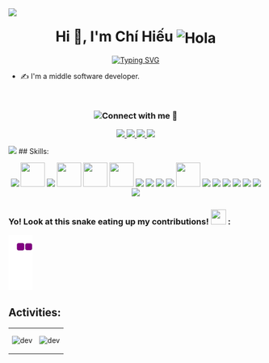 <img align="left" width="400" src="https://github.com/Adam-pw/Adam-pw/blob/main/animation_500_kxa883sd.gif">
<h1 align="center">Hi 👋, I'm Chí Hiếu <img alt="Hola" height="70px" width="70px" align="center" src="https://c.tenor.com/fYg91qBpDdgAAAAi/bongo-cat-transparent.gif"></img></h1>
<p align="center">
 <a href="https://git.io/typing-svg"><img src="https://readme-typing-svg.herokuapp.com?font=Fira+Code&weight=500&pause=1000&color=441AF7&width=435&lines=A+passionate+developer+from+Vietnam;software+development;Freelancer+!!!" alt="Typing SVG" /></a>
</p>


- ✍ I'm a middle software developer.

<br />

<h3 align="center" > <picture><img src = "https://github.com/7oSkaaa/7oSkaaa/blob/main/Images/about_me.gif?raw=true" width = 50px></picture>Connect with me 🤝 </h3>


<p align="center">
  <a href="https://www.linkedin.com/in/edric-phan-b51064231/" target="_blank">
    <img src="https://img.icons8.com/fluent/48/000000/linkedin.png"/>
  </a>
  <a href="https://www.facebook.com/chihieu.phan.98499/" alt="Facebook">
    <img src="https://img.icons8.com/fluent/48/000000/facebook-new.png" target="_blank" />
  </a> 
  <a href="https://github.com/EdricPhan1997" alt="Github">
    <img src="https://img.icons8.com/fluent/48/000000/github.png"/>
  </a> 
    <a href="https://gitlab.com/devpch.wwp" alt="Github">
     <img src="https://img.icons8.com/color/48/null/gitlab.png"/>
  </a> 
<!--   <a href="https://www.youtube.com/channel/UCaRr1SjyHm61RrLY-DIBm1g" alt="Youtube channel" target="_blank" >
    <img src="https://img.icons8.com/fluent/48/000000/youtube-play.png"/>
  </a>
  <a href="https://www.kaggle.com/nguyenhuynhminhtien" alt="Kaggle" target="_blank" >
    <img src="https://img.icons8.com/windows/48/000000/kaggle.png"/>
  </a>
  <a href="mailto:tiennhm.it@gmail.com" alt="Email">
    <img src="https://img.icons8.com/fluent/48/000000/mailing.png"/>
  </a> -->
</p>

<img src="https://user-images.githubusercontent.com/73097560/115834477-dbab4500-a447-11eb-908a-139a6edaec5c.gif" />
## Skills:
<p align="center">
  <img src="https://img.icons8.com/officel/48/null/react.png"/>
  <img src="https://vuejs.org/logo.svg"  width='48px' height='48px' />
  <img src="https://img.icons8.com/color/48/null/styled-components.png"/>
  <img src="https://gw.alipayobjects.com/zos/rmsportal/KDpgvguMpGfqaHPjicRK.svg" width='48px' height='48px' />
  <img src="https://emotion.sh/logo-48x48.png" width='48px' height='48px' />
  <img src="https://mui.com/static/icons/180x180.png" width='48px' height='48px' />
  <img src="https://img.icons8.com/color/48/null/nodejs.png"/>
  <img src="https://img.icons8.com/arcade/48/null/html-5.png"/>
  <img src="https://img.icons8.com/stickers/48/null/css3.png"/>
  <img src="https://img.icons8.com/color/48/null/javascript--v1.png"/>
  <img src="https://upload.wikimedia.org/wikipedia/commons/thumb/e/ee/.NET_Core_Logo.svg/1200px-.NET_Core_Logo.svg.png" width='48px' height='48px' />
  <img src="https://img.icons8.com/color/48/000000/microsoft-sql-server.png"/>
  <img src="https://img.icons8.com/color/48/000000/mysql-logo.png"/>
  <img src="https://img.icons8.com/color/48/000000/mongodb.png"/>
<!--   <img src="https://img.icons8.com/fluent/48/000000/matlab.png"/> -->
  <img src="https://img.icons8.com/color/48/000000/git.png"/>
  <img src="https://img.icons8.com/color/48/000000/github-2.png"/>
  <img src="https://img.icons8.com/color/48/000000/visual-studio-code-2019.png"/>
  <img src="https://img.icons8.com/color/48/null/visual-studio--v2.png"/>
<!--   <img src="https://img.icons8.com/dusk/48/000000/anaconda.png"/>
  <img src="https://img.icons8.com/fluent/48/000000/spyder-ide.png"/>
  <img src="https://img.icons8.com/color/48/000000/trello.png"/> -->
</p>



### Yo! Look at this snake eating up my contributions! <img src= "https://c.tenor.com/BczFoyx41WoAAAAj/swallowed-the-mighty-ones.gif" width= "30" height= "30">  :

![snake gif](https://github.com/AvidCoder101/AvidCoder101/blob/output/github-contribution-grid-snake.gif)



## Activities:

<table style="width:100%;">
  <tr>
<!--     <td>
      <img src="https://github-readme-stats.vercel.app/api/top-langs/?username=EdricPhan&bg_color=FFFFFF00&text_color=179fa3&layout=compact&hide=CSS&langs_count=10&custom_title=Top%20ngôn%20ngữ%20được%20dùng" alt="EdricPhan" width="100%"/>
      <img src="https://github-readme-stats.vercel.app/api?username=EdricPhan&bg_color=FFFFFF00&text_color=179fa3&show_icons=true&count_private=true&include_all_commits=true&custom_title=Hoạt%20động%20trên%20Github" alt="EdricPhan" width="100%"/>
    </td> -->
      <td>
      <p align="center"> 
        <img src="https://media2.giphy.com/media/qgQUggAC3Pfv687qPC/giphy.gif" alt="dev" width="100%"/>
      </p>
    </td>
    <td>
      <p align="center"> 
        <img src="https://media2.giphy.com/media/2IudUHdI075HL02Pkk/giphy.gif" alt="dev" width="100%"/>
      </p>
    </td>
  </tr>
</table>


